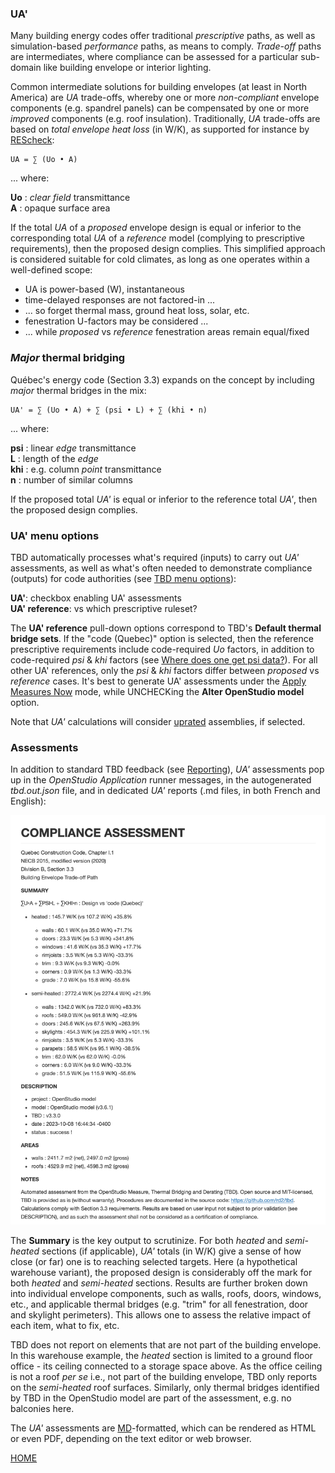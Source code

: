 ### UA'

Many building energy codes offer traditional _prescriptive_ paths, as well as simulation-based _performance_ paths, as means to comply. _Trade-off_ paths are intermediates, where compliance can be assessed for a particular sub-domain like building envelope or interior lighting.

Common intermediate solutions for building envelopes (at least in North America) are _UA_ trade-offs, whereby one or more _non-compliant_ envelope components (e.g. spandrel panels) can be compensated by one or more _improved_ components (e.g. roof insulation). Traditionally, _UA_ trade-offs are based on _total envelope heat loss_ (in W/K), as supported for instance by [REScheck](https://www.energycodes.gov/rescheck):

```
UA = ∑ (Uo • A)
```
... where:

__Uo__ : _clear field_ transmittance  
__A__ : opaque surface area  

If the total _UA_ of a _proposed_ envelope design is equal or inferior to the corresponding total _UA_ of a _reference_ model (complying to prescriptive requirements), then the proposed design complies. This simplified approach is considered suitable for cold climates, as long as one operates within a well-defined scope:  

- UA is power-based (W), instantaneous
- time-delayed responses are not factored-in ...
- ... so forget thermal mass, ground heat loss, solar, etc.
- fenestration U-factors may be considered ...
- ... while _proposed_ vs _reference_ fenestration areas remain equal/fixed

### _Major_ thermal bridging

Québec's energy code (Section 3.3) expands on the concept by including _major_ thermal bridges in the mix:
```
UA' = ∑ (Uo • A) + ∑ (psi • L) + ∑ (khi • n)
```
... where:

__psi__ : linear _edge_ transmittance  
__L__ : length of the _edge_  
__khi__ : e.g. column _point_ transmittance  
__n__ : number of similar columns  

If the proposed total _UA'_ is equal or inferior to the reference total _UA'_, then the proposed design complies.

### UA' menu options

TBD automatically processes what's required (inputs) to carry out _UA'_ assessments, as well as what's often needed to demonstrate compliance (outputs) for code authorities (see [TBD menu options](./settings.html "TBD settings")):

__UA'__: checkbox enabling UA' assessments  
__UA' reference__: vs which prescriptive ruleset?

The __UA' reference__ pull-down options correspond to TBD's __Default thermal bridge sets__. If the "code (Quebec)" option is selected, then the reference prescriptive requirements include code-required _Uo_ factors, in addition to code-required _psi_ & _khi_ factors (see [Where does one get psi data?](./settings.html "TBD settings")). For all other UA' references, only the _psi_ & _khi_ factors differ between _proposed_ vs _reference_ cases. It's best to generate UA' assessments under the [Apply Measures Now](./launch.html "Launching TBD as a process") mode, while UNCHECKing the __Alter OpenStudio model__ option.

Note that _UA'_ calculations will consider [uprated](./ut.html "Uprating") assemblies, if selected.

### Assessments

In addition to standard TBD feedback (see [Reporting](./reports.html "What TBD reports back")), _UA'_ assessments pop up in the _OpenStudio Application_ runner messages, in the autogenerated _tbd.out.json_ file, and in dedicated _UA'_ reports (.md files, in both French and English):  

![UA Assessment](../assets/images/UA.png "UA Assessment")

The __Summary__ is the key output to scrutinize. For both _heated_ and _semi-heated_ sections (if applicable), _UA'_ totals (in W/K) give a sense of how close (or far) one is to reaching selected targets. Here (a hypothetical warehouse variant), the proposed design is considerably off the mark for both _heated_ and _semi-heated_ sections. Results are further broken down into individual envelope components, such as walls, roofs, doors, windows, etc., and applicable thermal bridges (e.g. "trim" for all fenestration, door and skylight perimeters). This allows one to assess the relative impact of each item, what to fix, etc.

TBD does not report on elements that are not part of the building envelope. In this warehouse example, the _heated_ section is limited to a ground floor office - its ceiling connected to a storage space above. As the office ceiling is not a roof _per se_ i.e., not part of the building envelope, TBD only reports on the _semi-heated_ roof surfaces. Similarly, only thermal bridges identified by TBD in the OpenStudio model are part of the assessment, e.g. no balconies here.

The _UA'_ assessments are [MD](https://en.wikipedia.org/wiki/Markdown)-formatted, which can be rendered as HTML or even PDF, depending on the text editor or web browser.

[HOME](../index.html "Thermal Bridging & Derating")  
